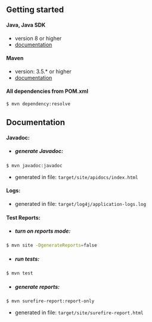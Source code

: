 
## Getting started  
  

#### Java, Java SDK  
* version 8 or higher  
* [documentation](https://docs.oracle.com/javase/8/docs/)  
  
#### Maven  
* version: 3.5.*  or higher
* [documentation](http://maven.apache.org/guides/)  
  
#### All dependencies from POM.xml  
```sh  
$ mvn dependency:resolve  
```  
  
## Documentation  
#### Javadoc:
* ##### generate Javadoc:
```sh  
$ mvn javadoc:javadoc  
```  
* generated in file: 
```target/site/apidocs/index.html```
#### Logs:
* generated in file: 
```target/log4j/application-logs.log```

#### Test Reports:  
* ##### turn on reports mode:
```sh  
$ mvn site -DgenerateReports=false  
```  
* ##### run tests: 
```sh  
$ mvn test 
```  
* ##### generate reports:
```sh  
$ mvn surefire-report:report-only 
```  
* generated in file: 
```target/site/surefire-report.html```